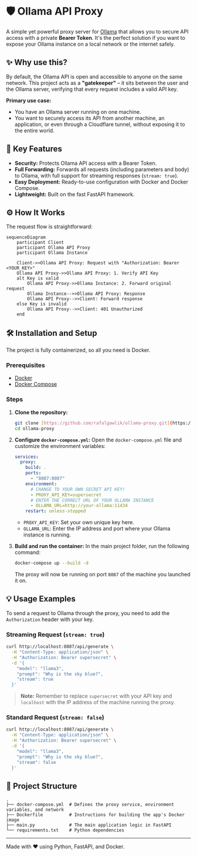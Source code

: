 # 🛡️ Ollama API Proxy

A simple yet powerful proxy server for [Ollama](https://ollama.com/) that allows you to secure API access with a private **Bearer Token**. It's the perfect solution if you want to expose your Ollama instance on a local network or the internet safely.

## ✨ Why use this?

By default, the Ollama API is open and accessible to anyone on the same network. This project acts as a **"gatekeeper"** – it sits between the user and the Ollama server, verifying that every request includes a valid API key.

**Primary use case:**

* You have an Ollama server running on one machine.
* You want to securely access its API from another machine, an application, or even through a Cloudflare tunnel, without exposing it to the entire world.

## 🚀 Key Features

* **Security:** Protects Ollama API access with a Bearer Token.
* **Full Forwarding:** Forwards all requests (including parameters and body) to Ollama, with full support for streaming responses (`stream: true`).
* **Easy Deployment:** Ready-to-use configuration with Docker and Docker Compose.
* **Lightweight:** Built on the fast FastAPI framework.

## ⚙️ How It Works

The request flow is straightforward:

```mermaid
sequenceDiagram
    participant Client
    participant Ollama API Proxy
    participant Ollama Instance

    Client->>Ollama API Proxy: Request with "Authorization: Bearer <YOUR_KEY>"
    Ollama API Proxy->>Ollama API Proxy: 1. Verify API Key
    alt Key is valid
        Ollama API Proxy->>Ollama Instance: 2. Forward original request
        Ollama Instance-->>Ollama API Proxy: Response
        Ollama API Proxy-->>Client: Forward response
    else Key is invalid
        Ollama API Proxy-->>Client: 401 Unauthorized
    end
```

## 🛠️ Installation and Setup

The project is fully containerized, so all you need is Docker.

### Prerequisites

* [Docker](https://www.docker.com/get-started)
* [Docker Compose](https://docs.docker.com/compose/install/)

### Steps

1.  **Clone the repository:**
    ```bash
    git clone [https://github.com/rafalgawlik/ollama-proxy.git](https://github.com/rafalgawlik/ollama-proxy.git)
    cd ollama-proxy
    ```

2.  **Configure `docker-compose.yml`:**
    Open the `docker-compose.yml` file and customize the environment variables:
    ```yaml
    services:
      proxy:
        build: .
        ports:
          - "8087:8087"
        environment:
          # CHANGE TO YOUR OWN SECRET API KEY!
          - PROXY_API_KEY=supersecret 
          # ENTER THE CORRECT URL OF YOUR OLLAMA INSTANCE
          - OLLAMA_URL=http://your-ollama:11434 
        restart: unless-stopped
    ```
    * `PROXY_API_KEY`: Set your own unique key here.
    * `OLLAMA_URL`: Enter the IP address and port where your Ollama instance is running.

3.  **Build and run the container:**
    In the main project folder, run the following command:
    ```bash
    docker-compose up --build -d
    ```
    The proxy will now be running on port `8087` of the machine you launched it on.

## 💡 Usage Examples

To send a request to Ollama through the proxy, you need to add the `Authorization` header with your key.

### Streaming Request (`stream: true`)

```bash
curl http://localhost:8087/api/generate \
  -H "Content-Type: application/json" \
  -H "Authorization: Bearer supersecret" \
  -d '{
    "model": "llama3",
    "prompt": "Why is the sky blue?",
    "stream": true
  }'
```
> **Note:** Remember to replace `supersecret` with your API key and `localhost` with the IP address of the machine running the proxy.

### Standard Request (`stream: false`)

```bash
curl http://localhost:8087/api/generate \
  -H "Content-Type: application/json" \
  -H "Authorization: Bearer supersecret" \
  -d '{
    "model": "llama3",
    "prompt": "Why is the sky blue?",
    "stream": false
  }'
```

## 📂 Project Structure

```
.
├── docker-compose.yml  # Defines the proxy service, environment variables, and network
├── Dockerfile          # Instructions for building the app's Docker image
├── main.py             # The main application logic in FastAPI
└── requirements.txt    # Python dependencies
```

---

Made with ❤️ using Python, FastAPI, and Docker.
